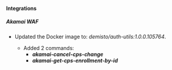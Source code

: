 
#### Integrations

##### Akamai WAF
- Updated the Docker image to: *demisto/auth-utils:1.0.0.105764*.

  - Added 2 commands:
    - ***akamai-cancel-cps-change***
    - ***akamai-get-cps-enrollment-by-id***
